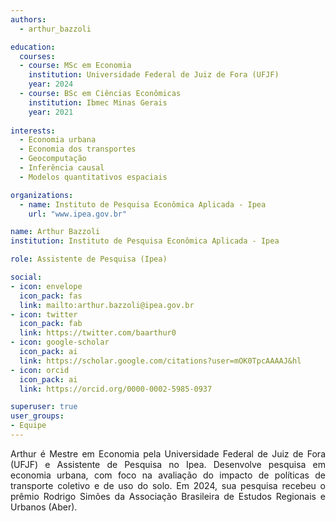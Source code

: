 ```yaml
---
authors:
  - arthur_bazzoli

education:
  courses:
  - course: MSc em Economia
    institution: Universidade Federal de Juiz de Fora (UFJF)
    year: 2024
  - course: BSc em Ciências Econômicas
    institution: Ibmec Minas Gerais
    year: 2021
    
interests:
  - Economia urbana 
  - Economia dos transportes
  - Geocomputação 
  - Inferência causal 
  - Modelos quantitativos espaciais

organizations:
  - name: Instituto de Pesquisa Econômica Aplicada - Ipea
    url: "www.ipea.gov.br"

name: Arthur Bazzoli
institution: Instituto de Pesquisa Econômica Aplicada - Ipea

role: Assistente de Pesquisa (Ipea)

social:
- icon: envelope
  icon_pack: fas
  link: mailto:arthur.bazzoli@ipea.gov.br
- icon: twitter
  icon_pack: fab
  link: https://twitter.com/baarthur0
- icon: google-scholar
  icon_pack: ai
  link: https://scholar.google.com/citations?user=mOK0TpcAAAAJ&hl
- icon: orcid
  icon_pack: ai
  link: https://orcid.org/0000-0002-5985-0937

superuser: true
user_groups:
- Equipe
---
```

<p align="justify">
Arthur é Mestre em Economia pela Universidade Federal de Juiz de Fora (UFJF) e Assistente de Pesquisa no Ipea. Desenvolve pesquisa em economia urbana, com foco na avaliação do impacto de políticas de transporte coletivo e de uso do solo. Em 2024, sua pesquisa recebeu o prêmio Rodrigo Simões da Associação Brasileira de Estudos Regionais e Urbanos (Aber).
</p>
